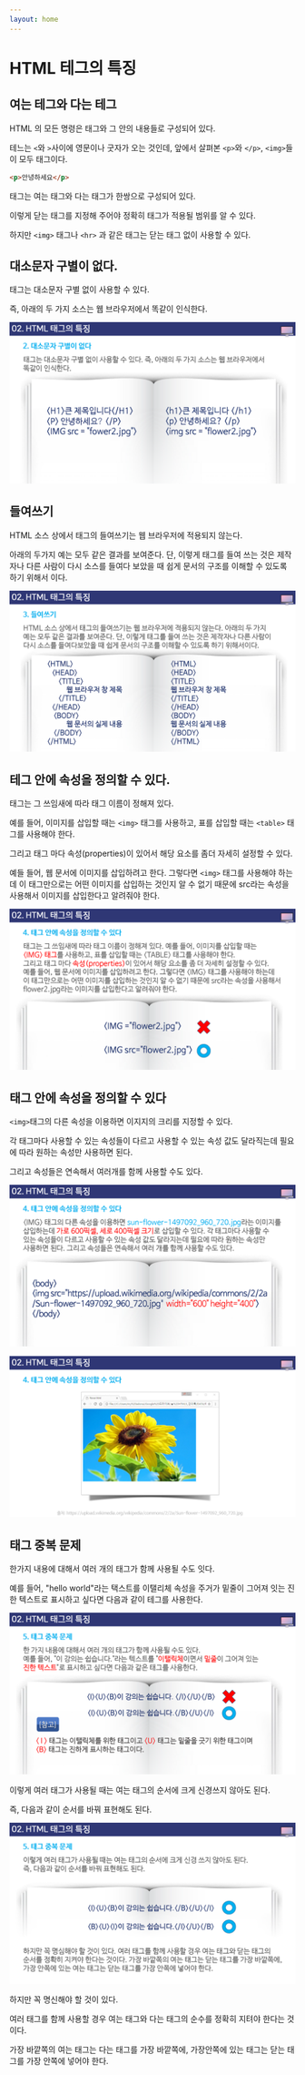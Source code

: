 ```yaml
---
layout: home
---
```


# HTML 테그의 특징



## 여는 테그와 다는 테그

HTML 의 모든 명령은 태그와 그 안의 내용들로 구성되어 있다.

테느는 `<`와 `>`사이에 영문이나 굿자가 오는 것인데, 앞에서 살펴본 `<p>`와 `</p>`, `<img>`들이 모두 태그이다.



```html
<p>안녕하세요</p>
```



태그는 여는 태그와 다는 태그가 한쌍으로 구성되어 있다. 

이렇게 닫는 태그를 지정해 주어야 정확히 태그가 적용될 범위를 알 수 있다.

하지만 `<img>` 태그나 `<hr>` 과 같은 태그는 닫는 태그 없이 사용할 수 있다.



## 대소문자 구별이 없다.

태그는 대소문자 구별 없이 사용할 수 있다. 

즉, 아래의 두 가지 소스는 웹 브라우저에서 똑같이 인식한다.



![html501_30](./img/html501_30.png)



## 들여쓰기

HTML 소스 상에서 태그의 들여쓰기는 웹 브라우저에 적용되지 않는다.

아래의 두가지 예는 모두 같은 결과를 보여준다. 단, 이렇게 태그를 들여 쓰는 것은 제작자나 다른 사람이 다시 소스를 들여다 보았을 때 쉽게 문서의 구조를 이해할 수 있도록  하기 위해서 이다.



![html501_31](./img/html501_31.png)



## 테그 안에 속성을 정의할 수 있다.

태그는 그 쓰임새에 따라 태그 이름이 정해져 있다.

예를 들어, 이미지를 삽입할 때는 `<img>` 태그를 사용하고, 표를 삽입할 때는 `<table>` 태그를 사용해야 한다.



그리고 태그 마다 속성(properties)이 있어서 해당 요소를 좀더 자세히 설정할 수 있다.

예들 들어, 웹 문서에 이미지를 삽입하려고 한다. 그렇다면 `<img>` 태그를 사용해야 하는데 이 태그만으로는 어떤 이미지를 삽입하는 것인지 알 수 없기 때문에 src라는 속성을 사용해서 이미지를 삽입한다고 알려줘야 한다.		



![html501_32](./img/html501_32.png)



## 태그 안에 속성을 정의할 수 있다

`<img>`태그의 다른 속성을 이용하면 이지지의 크리를 지정할 수 있다.

각 태그마다 사용할 수 있는 속성들이 다르고 사용할 수 있는 속성 값도 달라직는데 필요에 따라 원하는 속성만 사용하면 된다.

그리고 속성들은 연속해서 여러개를 함께 사용할 수도 있다.





![html501_33](./img/html501_33.png)







![html501_34](./img/html501_34.png)



## 태그 중복 문제

한가지 내용에 대해서 여러 개의 태그가 함께 사용될 수도 잇다.



예를 들어, "hello world"라는 택스트를 이탤리체 속성을 주거가 밑줄이 그어져 잇는 진한 텍스트로 표시하고 싶다면 다음과 같이 테그를 사용한다.



![html501_35](./img/html501_35.png)



이렇게 여러 태그가 사용될 때는 여는 태그의 순서에 크게 신경쓰지 않아도 된다.

즉, 다음과 같이 순서를 바꿔 표현해도 된다.



![html501_36](./img/html501_36.png)

하지만 꼭 명신해야 할 것이 있다.

여러 태그를 함께 사용할 경우 여는 태그와 다는 태그의 순수를 정확히 지텨야 한다는 것이다.



가장 바깥쪽의 여는 태그는 다는 태그를 가장 바깥쪽에, 가장안쪽에 있는 태그는 닫는 태그를 가장 안쪽에 넣어야 한다.